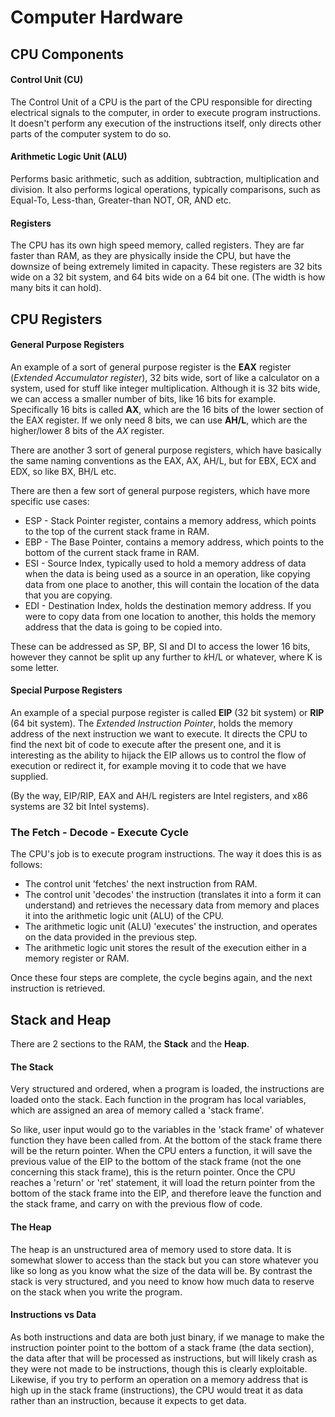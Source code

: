 # Computer Hardware

## CPU Components

#### Control Unit (CU)

The Control Unit of a CPU is the part of the CPU responsible for directing electrical signals to the computer, in order to execute program instructions. It doesn't perform any execution of the instructions itself, only directs other parts of the computer system to do so.

#### Arithmetic Logic Unit (ALU)

Performs basic arithmetic, such as addition, subtraction, multiplication and division. It also performs logical operations, typically comparisons, such as Equal-To, Less-than, Greater-than NOT, OR, AND etc.

#### Registers

The CPU has its own high speed memory, called registers. They are far faster than RAM, as they are physically inside the CPU, but have the downsize of being extremely limited in capacity. These registers are 32 bits wide on a 32 bit system, and 64 bits wide on a 64 bit one. (The width is how many bits it can hold).

## CPU Registers

#### General Purpose Registers

An example of a sort of general purpose register is the **EAX** register (*Extended Accumulator register*), 32 bits wide, sort of like a calculator on a system, used for stuff like integer multiplication. Although it is 32 bits wide, we can access a smaller number of bits, like 16 bits for example. Specifically 16 bits is called **AX**, which are the 16 bits of the lower section of the EAX register. If we only need 8 bits, we can use **AH/L**, which are the higher/lower 8 bits of the *AX* register.

There are another 3 sort of general purpose registers, which have basically the same naming conventions as the EAX, AX, AH/L, but for EBX, ECX and EDX, so like BX, BH/L etc.

There are then a few sort of general purpose registers, which have more specific use cases:

- ESP - Stack Pointer register, contains a memory address, which points to the top of the current stack frame in RAM.
- EBP - The Base Pointer, contains a memory address, which points to the bottom of the current stack frame in RAM.
- ESI - Source Index, typically used to hold a memory address of data when the data is being used as a source in an operation, like copying data from one place to another, this will contain the location of the data that you are copying.
- EDI - Destination Index, holds the destination memory address. If you were to copy data from one location to another, this holds the memory address that the data is going to be copied into.

These can be addressed as SP, BP, SI and DI to access the lower 16 bits, however they cannot be split up any further to *k*H/L or whatever, where K is some letter.

#### Special Purpose Registers

An example of a special purpose register is called **EIP** (32 bit system) or **RIP** (64 bit system). The *Extended Instruction Pointer*, holds the memory address of the next instruction we want to execute. It directs the CPU to find the next bit of code to execute after the present one, and it is interesting as the ability to hijack the EIP allows us to control the flow of execution or redirect it, for example moving it to code that we have supplied.

(By the way, EIP/RIP, EAX and AH/L registers are Intel registers, and x86 systems are 32 bit Intel systems).

### The Fetch - Decode - Execute Cycle

The CPU's job is to execute program instructions. The way it does this is as follows:

- The control unit 'fetches' the next instruction from RAM.
- The control unit 'decodes' the instruction (translates it into a form it can understand) and retrieves the necessary data from memory and places it into the arithmetic logic unit (ALU) of the CPU.
- The arithmetic logic unit (ALU) 'executes' the instruction, and operates on the data provided in the previous step.
- The arithmetic logic unit stores the result of the execution either in a memory register or RAM.

Once these four steps are complete, the cycle begins again, and the next instruction is retrieved.

## Stack and Heap

There are 2 sections to the RAM, the **Stack** and the **Heap**.

#### The Stack

Very structured and ordered, when a program is loaded, the instructions are loaded onto the stack. Each function in the program has local variables, which are assigned an area of memory called a 'stack frame'.

So like, user input would go to the variables in the 'stack frame' of whatever function they have been called from. At the bottom of the stack frame there will be the return pointer. When the CPU enters a function, it will save the previous value of the EIP to the bottom of the stack frame (not the one concerning this stack frame), this is the return pointer. Once the CPU reaches a 'return' or 'ret' statement, it will load the return pointer from the bottom of the stack frame into the EIP, and therefore leave the function and the stack frame, and carry on with the previous flow of code.

#### The Heap

The heap is an unstructured area of memory used to store data. It is somewhat slower to access than the stack but you can store whatever you like so long as you know what the size of the data will be. By contrast the stack is very structured, and you need to know how much data to reserve on the stack when you write the program.

#### Instructions vs Data

As both instructions and data are both just binary, if we manage to make the instruction pointer point to the bottom of a stack frame (the data section), the data after that will be processed as instructions, but will likely crash as they were not made to be instructions, though this is clearly exploitable. Likewise, if you try to perform an operation on a memory address that is high up in the stack frame (instructions), the CPU would treat it as data rather than an instruction, because it expects to get data.